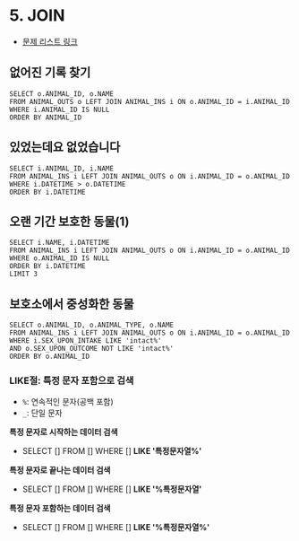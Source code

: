 # 5. JOIN

* [문제 리스트 링크](https://programmers.co.kr/learn/courses/30/parts/17046)



## 없어진 기록 찾기

```mysql
SELECT o.ANIMAL_ID, o.NAME
FROM ANIMAL_OUTS o LEFT JOIN ANIMAL_INS i ON o.ANIMAL_ID = i.ANIMAL_ID
WHERE i.ANIMAL_ID IS NULL
ORDER BY ANIMAL_ID
```



## 있었는데요 없었습니다

```mysql
SELECT i.ANIMAL_ID, i.NAME
FROM ANIMAL_INS i LEFT JOIN ANIMAL_OUTS o ON i.ANIMAL_ID = o.ANIMAL_ID
WHERE i.DATETIME > o.DATETIME
ORDER BY i.DATETIME
```



## 오랜 기간 보호한 동물(1)

```mysql
SELECT i.NAME, i.DATETIME
FROM ANIMAL_INS i LEFT JOIN ANIMAL_OUTS o ON i.ANIMAL_ID = o.ANIMAL_ID
WHERE o.ANIMAL_ID IS NULL
ORDER BY i.DATETIME
LIMIT 3
```



## 보호소에서 중성화한 동물

```mysql
SELECT o.ANIMAL_ID, o.ANIMAL_TYPE, o.NAME
FROM ANIMAL_INS i LEFT JOIN ANIMAL_OUTS o ON i.ANIMAL_ID = o.ANIMAL_ID
WHERE i.SEX_UPON_INTAKE LIKE 'intact%'
AND o.SEX_UPON_OUTCOME NOT LIKE 'intact%'
ORDER BY o.ANIMAL_ID
```



### LIKE절: 특정 문자 포함으로 검색

* `%`: 연속적인 문자(공백 포함)
* `_`: 단일 문자



**특정 문자로 시작하는 데이터 검색**

+ SELECT [] FROM [] WHERE [] **LIKE '특정문자열%'**

**특정 문자로 끝나는 데이터 검색**

* SELECT [] FROM [] WHERE [] **LIKE '%특정문자열'**

**특정 문자 포함하는 데이터 검색**

* SELECT [] FROM [] WHERE [] **LIKE '%특정문자열%'**